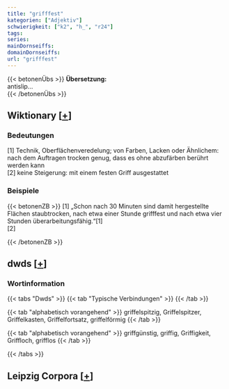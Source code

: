 ```yaml
---
title: "grifffest"
kategorien: ["Adjektiv"]
schwierigkeit: ["k2", "h_", "r24"]
tags:
series:
mainDornseiffs:
domainDornseiffs:
url: "grifffest"
---
```


{{< betonenÜbs >}}
**Übersetzung:**  
antislip...  
{{< /betonenÜbs >}}

## Wiktionary [[+](https://de.wiktionary.org/wiki/grifffest)]

### Bedeutungen
[1] Technik, Oberflächenveredelung; von Farben, Lacken oder Ähnlichem: nach dem Auftragen trocken genug, dass es ohne abzufärben berührt werden kann  
[2] keine Steigerung: mit einem festen Griff ausgestattet  

### Beispiele
{{< betonenZB >}}
[1] „Schon nach 30 Minuten sind damit hergestellte Flächen staubtrocken, nach etwa einer Stunde grifffest und nach etwa vier Stunden überarbeitungsfähig.“[1]  
[2]  

{{< /betonenZB >}}


## dwds [[+](https://www.dwds.de/wb/grifffest)]

### Wortinformation
{{< tabs "Dwds" >}}
{{< tab "Typische Verbindungen" >}}
{{< /tab >}}

{{< tab "alphabetisch vorangehend" >}}
griffelspitzig, Griffelspitzer, Griffelkasten, Griffelfortsatz, griffelförmig
{{< /tab >}}

{{< tab "alphabetisch vorangehend" >}}
griffgünstig, griffig, Griffigkeit, Griffloch, grifflos
{{< /tab >}}

{{< /tabs >}}

## Leipzig Corpora [[+](https://corpora.uni-leipzig.de/en/res?word=grifffest&corpusId=deu_newscrawl-public_2018)]

